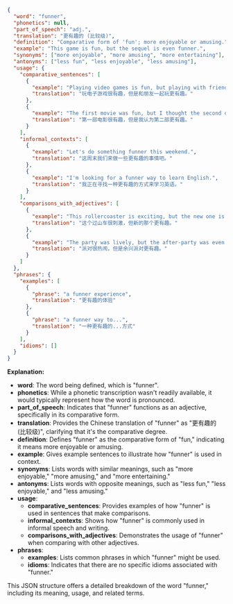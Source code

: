 ```json
{
  "word": "funner",
  "phonetics": null,
  "part_of_speech": "adj.",
  "translation": "更有趣的 (比较级)",
  "definition": "Comparative form of 'fun'; more enjoyable or amusing.",
  "example": "This game is fun, but the sequel is even funner.",
  "synonyms": ["more enjoyable", "more amusing", "more entertaining"],
  "antonyms": ["less fun", "less enjoyable", "less amusing"],
  "usage": {
    "comparative_sentences": [
      {
        "example": "Playing video games is fun, but playing with friends is funner.",
        "translation": "玩电子游戏很有趣，但是和朋友一起玩更有趣。"
      },
      {
        "example": "The first movie was fun, but I thought the second one was funner.",
        "translation": "第一部电影很有趣，但是我认为第二部更有趣。"
      }
    ],
    "informal_contexts": [
      {
        "example": "Let's do something funner this weekend.",
        "translation": "这周末我们来做一些更有趣的事情吧。"
      },
      {
        "example": "I'm looking for a funner way to learn English.",
        "translation": "我正在寻找一种更有趣的方式来学习英语。"
      }
    ],
    "comparisons_with_adjectives": [
      {
        "example": "This rollercoaster is exciting, but the new one is funner.",
        "translation": "这个过山车很刺激，但新的那个更有趣。"
      },
      {
        "example": "The party was lively, but the after-party was even funner.",
        "translation": "派对很热闹，但是余兴派对更有趣。"
      }
    ]
  },
  "phrases": {
    "examples": [
      {
        "phrase": "a funner experience",
        "translation": "更有趣的体验"
      },
      {
        "phrase": "a funner way to...",
        "translation": "一种更有趣的...方式"
      }
    ],
    "idioms": []
  }
}
```

**Explanation:**

*   **word**: The word being defined, which is "funner".
*   **phonetics**:  While a phonetic transcription wasn't readily available, it would typically represent how the word is pronounced.
*   **part\_of\_speech**: Indicates that "funner" functions as an adjective, specifically in its comparative form.
*   **translation**: Provides the Chinese translation of "funner" as "更有趣的 (比较级)", clarifying that it's the comparative degree.
*   **definition**: Defines "funner" as the comparative form of "fun," indicating it means more enjoyable or amusing.
*   **example**: Gives example sentences to illustrate how "funner" is used in context.
*   **synonyms**: Lists words with similar meanings, such as "more enjoyable," "more amusing," and "more entertaining."
*   **antonyms**: Lists words with opposite meanings, such as "less fun," "less enjoyable," and "less amusing."
*   **usage**:
    *   **comparative\_sentences**: Provides examples of how "funner" is used in sentences that make comparisons.
    *   **informal\_contexts**: Shows how "funner" is commonly used in informal speech and writing.
    *   **comparisons\_with\_adjectives**: Demonstrates the usage of "funner" when comparing with other adjectives.
*   **phrases**:
    *   **examples**: Lists common phrases in which "funner" might be used.
    *   **idioms**: Indicates that there are no specific idioms associated with "funner."

This JSON structure offers a detailed breakdown of the word "funner," including its meaning, usage, and related terms.
 